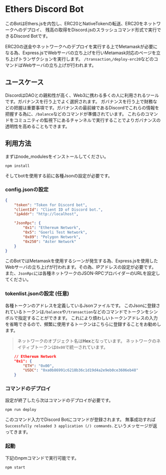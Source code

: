 # Ethers Discord Bot
このBotはEthers.jsを内包し、ERC20とNativeTokenの転送、ERC20をネットワークへのデプロイ、
残高の取得をDiscord.jsのスラッシュコマンド形式で実行できるDiscord Botです。

ERC20の送金やネットワークへのデプロイを実行する上でMetamaskが必要になる為、Express.jsでWebサーバの立ち上げを行いMetamask対応のページを立ち上げトランザクションを実行します。
`/transaction`,`/deploy-erc20`などのコマンドはWebサーバの立ち上げが行われます。

## ユースケース
DiscordはDAOとの親和性が高く、Web3に携わる多くの人に利用されるツールです。ガバナンスを行う上でよく選択されます。
ガバナンスを行う上で財務などの把握は重要事項です。ガバナンスの最前線であるDiscordでこれらの情報を把握する為に、`/balance`などのコマンドが準備されています。
これらのコマンドをコミュニティの監視下にあるチャンネルで実行することでよりガバナンスの透明性を高めることもできます。

## 利用方法
まずはnode_modulesをインストールしてください。
```
npm install
```
そしてbotを使用する前に各種Jsonの設定が必要です。
### config.jsonの設定
```json
{
    "token": "Token for Discord bot",
    "clientId": "Client ID of Discord bot.",
    "ipAddr": "http://localhost",

    "JsonRpc": {
        "0x1": "Ethereum Network",
        "0x5": "Goerli Test Network",
        "0x89": "Polygon Network", 
        "0x250": "Aster Network"
    }
}
```
このBotではMetamaskを使用するシーンが発生する為、Express.jsを使用したWebサーバの立ち上げが行われます。その為、IPアドレスの設定が必要です。
また、`JsonRpc`には各種ネットワークのJSON-RPCプロバイダーのURLを設定してください。

### tokenlist.jsonの設定 (任意)
各種トークンのアドレスを定義しているJsonファイルです。
このJsonに登録されているトークンは`/balance`や`/transaction`などのコマンドでトークンをシンボルで指定することができます。
これにより煩わしいトークンアドレスの入力を省略できるので、頻繁に使用するトークンはこちらに登録することをお勧めします。

>ネットワークのオブジェクト名は**Hex**となっています。
>ネットワークのネイティブトークンは`0x00`で統一されています。
```json
    // Ethereum Network
    "0x1": {
        "ETH": "0x00",
        "USDC": "0xa0b86991c6218b36c1d19d4a2e9eb0ce3606eb48"
    }
```

### コマンドのデプロイ
設定が終了したら次はコマンドのデプロイが必要です。
```
npm run deploy
```
このコマンド入力でDiscord Botにコマンドが登録されます。
無事成功すれば`Successfully reloaded 3 application (/) commands.`というメッセージが返ってきます。

### 起動
下記のnpmコマンドで実行可能です。
```
npm start
```

